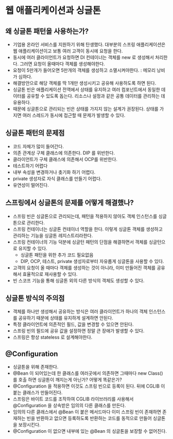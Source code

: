 # 웹 애플리케이션과 싱글톤
## 왜 싱글톤 패턴을 사용하는가?
- 기업용 온라인 서비스를 지원하기 위해 탄생했다. 대부분의 스프링 애플리케이션은 웹 애플리케이션이고 보통 여러 고객이 동시에 요청을 한다.
- 동시에 여러 클라이언트가 요청하면 DI 컨테이너는 객체를 new 로 생성해서 처리한다. 그러면 요청이 올때마다 객체를 생성해야한다.
- 요청이 5만개가 들어오면 5만개의 객체를 생성하고 소멸시켜야한다. : 메모리 낭비가 심하다.
- 해결방안으로 해당 객체를 딱 1개만 생성시키고 공유해 사용하도록 하면 된다.
- 싱글톤 빈은 애플리케이션 전역에서 상태를 유지하고 여러 컴포넌트에서 동일한 데이터를 공유할 수 있도록 돕는다. 리소스나 설정과 같은 공통 데이터를 관리하는 데 유용하다.
- 때문에 싱글톤으로 관리되는 빈은 상태를 가지지 않는 설계가 권장된다. 상태를 가지면 여러 스레드가 동시에 접근할 때 문제가 발생할 수 있다.

## 싱글톤 패턴의 문제점
- 코드 자체가 많이 들어간다.
- 의존 관계상 구체 클래스에 의존한다. DIP 를 위반한다.
- 클라이언트가 구체 클래스에 의존해서 OCP를 위반한다.
- 테스트하기 어렵다
- 내부 속성을 변경하거나 촞기화 하기 어렵다.
- private 생성자로 자식 클래스를 만들기 어렵다.
- 유연성이 떨어진다.

## 스프링에서 싱글톤의 문제를 어떻게 해결했나?
- 스프링 빈은 싱글톤으로 관리되는데, 패턴을 적용하지 않아도 객체 인스턴스를 싱글톤으로 관리한다.
- 스프링 컨테이너는 싱글톤 컨테이너 역할을 한다. 이렇게 싱글톤 객체를 생성하고 관리하는 기능을 싱글톤 레지스트리라한다.
- 스프링 컨테이너의 기능 덕분에 싱글턴 패턴의 단점을 해결하면서 객체를 싱글턴으로 유지할 수 있다.
  - 싱글톤 패턴을 위한 추가 코드 필요없음
  - DIP, OCP, 테스트, private 생성자로부터 자유롭게 싱글톤을 사용할 수 있다.
- 고객의 요청이 올 때마다 객체를 생성하는 것이 아니라, 이미 만들어진 객체를 공유해서 효율적으로 재사용할 수 있다.
- 빈 스코프 기능을 통해 싱글톤 외의 다른 방식의 객체도 생성할 수 있다.

## 싱글톤 방식의 주의점
- 객체를 하나만 생성해서 공유하는 방식은 여러 클라이언트가 하나의 객체 인스턴스를 공유하기 때문에 상태를 유지하게 설계하면 안된다.
- 특정 클라이언트에 의존적인 필드, 값을 변경할 수 있으면 안된다.
- 스프링 빈의 필드에 공유 값을 설정하면 정말 큰 장애가 발생할 수 있다.
- 스프링은 항상 stateless 로 설계해야한다.

## @Configuration
- 싱글톤을 위해 존재한다.
- @Bean 이 되어있는데 한 클래스를 여러곳에서 의존하면 그때마다 new Class() 를 호출 하면 싱글톤이 깨지는게 아닌가? 어떻게 똑같은가?
- @Configuration 을 적용하면 이것도 스프링 빈으로 등록이 된다. 뒤에 CGLIB 이 붙는 클래스가 만들어진다.
- 스프링은 바이트 코드를 조작하여 CGLIB 라이브러리를 사용해서 @Configuration 을 상속받은 임의의 다른 클래스를 만든다.
- 임의의 다른 클래스에서 @Bean 이 붙은 메서드마다 이미 스프링 빈이 존재하면 존재하는 빈을 반환하고 없으면 등록하도록 반환하는 코드를 동적으로 만들어 싱글톤을 보장시킨다.
- @Configuration 이 없으면 내부에 있는 @Bean 의 싱글톤을 보장할 수 없어진다.